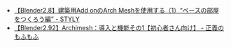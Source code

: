 - [【Blender2.8】建築用Add onのArch Meshを使用する（1）“ベースの部屋をつくろう編” - STYLY](https://styly.cc/ja/tips/arch-mesh/)
- [【Blender2.92】Archimesh：導入と機能その1【初心者さん向け】 - 正義のもふもふ](https://yukke4198blog.com/entry/2021/03/01/071657)
